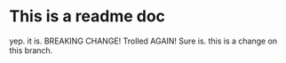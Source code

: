 # This is a readme doc

yep. it is.  BREAKING CHANGE! Trolled AGAIN! Sure is. this is a change on this branch.
